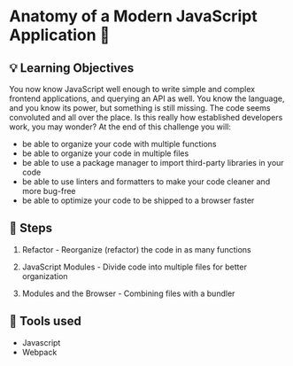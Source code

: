 # Anatomy of a Modern JavaScript Application 🧠


## 💡 Learning Objectives

You now know JavaScript well enough to write simple and complex frontend applications, and querying an API as well. You know the language, and you know its power, but something is still missing. The code seems convoluted and all over the place. Is this really how established developers work, you may wonder?
At the end of this challenge you will:

* be able to organize your code with multiple functions
* be able to organize your code in multiple files
* be able to use a package manager to import third-party libraries in your code
* be able to use linters and formatters to make your code cleaner and more bug-free
* be able to optimize your code to be shipped to a browser faster

 
## 👣 Steps 

1. Refactor - Reorganize (refactor) the code in as many functions

2. JavaScript Modules - Divide code into multiple files for better organization

3. Modules and the Browser - Combining files with a bundler 


## 🔦 Tools used 

- Javascript
- Webpack
